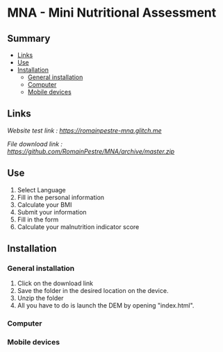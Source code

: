 # MNA - Mini Nutritional Assessment
## Summary
- [Links](#links)
- [Use](#use)
- [Installation](#installation)
  * [General installation](#general-installation)
  * [Computer](#computer)
  * [Mobile devices](#mobile-devices)
## Links
<i>Website test link : https://romainpestre-mna.glitch.me</i>

<i>File download link : https://github.com/RomainPestre/MNA/archive/master.zip</i>
## Use
1. Select Language
2. Fill in the personal information
3. Calculate your BMI
4. Submit your information
5. Fill in the form
6. Calculate your malnutrition indicator score

## Installation
### General installation
1. Click on the download link
2. Save the folder in the desired location on the device.
3. Unzip the folder
4. All you have to do is launch the DEM by opening "index.html".
### Computer
### Mobile devices
